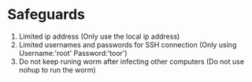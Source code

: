 # Safeguards

1. Limited ip address (Only use the local ip address)
2. Limited usernames and passwords for SSH connection (Only using Username:'root' Password:'toor')
3. Do not keep runing worm after infecting other computers (Do not use nohup to run the worm)
